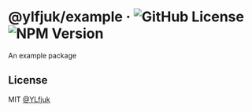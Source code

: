 # @ylfjuk/example &middot; ![GitHub License](https://img.shields.io/github/license/ylfjuk/template-monorepo) ![NPM Version](https://img.shields.io/npm/v/%40ylfjuk/example?logo=typescript)

An example package

## License

MIT [@YLfjuk](https://github.com/YLfjuk)
